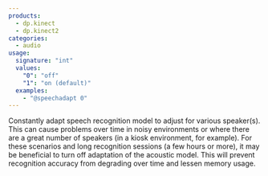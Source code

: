 ```yaml
---
products:
  - dp.kinect
  - dp.kinect2
categories:
  - audio
usage:
  signature: "int"
  values:
    "0": "off"
    "1": "on (default)"
  examples:
    - "@speechadapt 0"
---
```


Constantly adapt speech recognition model to adjust for various
speaker(s). This can cause problems over time in noisy
environments or where there are a great number of speakers (in a
kiosk environment, for example). For these scenarios and long
recognition sessions (a few hours or more), it may be beneficial
to turn off adaptation of the acoustic model. This will prevent
recognition accuracy from degrading over time and lessen memory usage.

